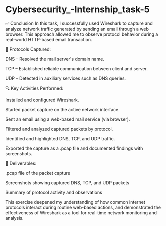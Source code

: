 # Cybersecurity_-Internship_task-5
✅ Conclusion
In this task, I successfully used Wireshark to capture and analyze network traffic generated by sending an email through a web browser. This approach allowed me to observe protocol behavior during a real-world HTTP-based email transaction.

📡 Protocols Captured:

DNS – Resolved the mail server's domain name.

TCP – Established reliable communication between client and server.

UDP – Detected in auxiliary services such as DNS queries.

🔍 Key Activities Performed:

Installed and configured Wireshark.

Started packet capture on the active network interface.

Sent an email using a web-based mail service (via browser).

Filtered and analyzed captured packets by protocol.

Identified and highlighted DNS, TCP, and UDP traffic.

Exported the capture as a .pcap file and documented findings with screenshots.

📂 Deliverables:

.pcap file of the packet capture

Screenshots showing captured DNS, TCP, and UDP packets

Summary of protocol activity and observations

This exercise deepened my understanding of how common internet protocols interact during routine web-based actions, and demonstrated the effectiveness of Wireshark as a tool for real-time network monitoring and analysis.
